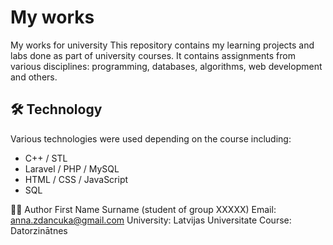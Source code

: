 # My works
My works for university
This repository contains my learning projects and labs done as part of university courses.
It contains assignments from various disciplines: programming, databases, algorithms, web development and others.

## 🛠 Technology

Various technologies were used depending on the course including:
- C++ / STL
- Laravel / PHP / MySQL
- HTML / CSS / JavaScript
- SQL

🧑‍🎓 Author
First Name Surname (student of group XXXXX)
Email: anna.zdancuka@gmail.com
University: Latvijas Universitate
Course: Datorzinātnes

